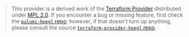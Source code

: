> This provider is a derived work of the [Terraform Provider](https://github.com/terraform-providers/terraform-provider-hpegl)
> distributed under [MPL 2.0](https://www.mozilla.org/en-US/MPL/2.0/). If you encounter a bug or missing feature,
> first check the [`pulumi-hpegl` repo](/issues); however, if that doesn't turn up anything,
> please consult the source [`terraform-provider-hpegl` repo](https://github.com/terraform-providers/terraform-provider-hpegl/issues).
